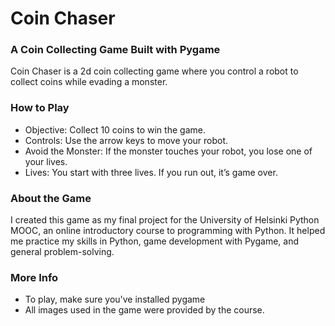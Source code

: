 # Coin Chaser

### A Coin Collecting Game Built with Pygame

Coin Chaser is a 2d coin collecting game where you control a robot to collect coins while evading a monster.


### How to Play
- Objective: Collect 10 coins to win the game.
- Controls: Use the arrow keys to move your robot.
- Avoid the Monster: If the monster touches your robot, you lose one of your lives.
- Lives: You start with three lives. If you run out, it’s game over.

### About the Game
I created this game as my final project for the University of Helsinki Python MOOC, an online introductory course to programming with Python. It helped me practice my skills in Python, game development with Pygame, and general problem-solving.


### More Info
- To play, make sure you've installed pygame
- All images used in the game were provided by the course.



